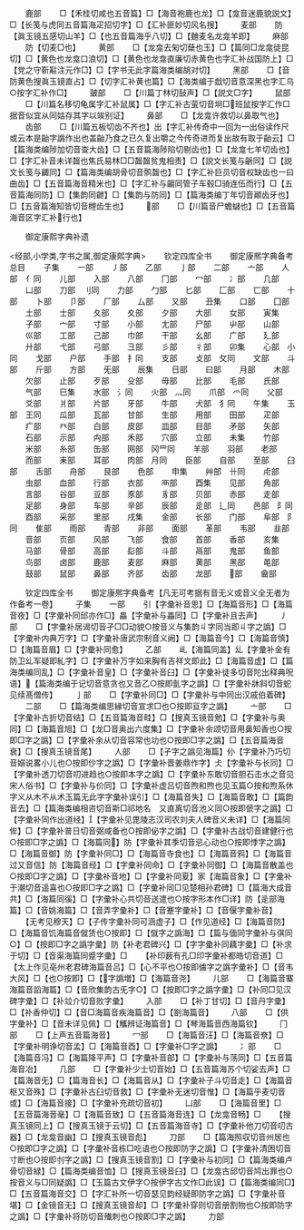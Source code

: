 <!-- { "loadSidebar": true } -->
　　鹿部
　　□【禾桂切咸也五音篇】□【海音袍鹿也龙】□【龛音迷鹿貌説文】□【长笺与虎同五音篇海疋招切字】□【汇补匪妙切风名搜】
　　麦部
　　防【眞玉镜五感切山羊】□【也五音篇海乎八切】□【麯麦名龙龛羊即】
　　麻部
　　防【切麦□也】
　　黄部
　　□【龙龛去匊切蘖也玉】□【篇同□龙龛徒昆切】□【黄色也龙龛口浪切】□【黄色也龙龛直廉切赤黄色也字汇补战国防上】□【党之守靳黈注元作□】□【字书无此字篇海类编胡对切】
　　黑部
　　□【音防黄色搜眞玉镜直占】□【切字汇补黄也篇】□【海类编于戱切音意深黑也字汇乌○按字汇补作□】
　　皷部
　　□【川篇丁林切鼔声】□【説文□字】
　　鼠部
　　□【川篇名移切龟属字汇补鼠属】□【字汇补古萤切音坰□班鼠按字汇作□据音似宜从同姑存其字以竢别证】
　　鼻部
　　□【龙龛许救切以鼻取气也】
　　齿部
　　□【川篇五板切齿不齐也】出【字汇补传奇中一回为一出俗读作尺或云本是齝字譌作出也盖齝乃食之已久复出嚼之今传奇进而复出故有取于齝云】□【篇海类编陟加切音查大齿】□【五音篇海陟陷切剔齿也】□【龙龛七羊切齿也】□【字汇补音未详齧也焦氏易林□□齧齧贫鬼相责】□【説文长笺与齭同】□【説文长笺与齱同】□【篇海类编胡骨切音鹘齧也】□【字汇补巨员切音权缺齿也一曰曲齿】□【五音篇海音精米也】□【字汇补与齺同管子车毂□骑连伍而行】□【五音篇海同防】□【集韵同齛】□【集韵与防同】□【篇海类编丁年切音顚齿牙也】□【五音篇海知皆切音榸齿生也】
　　部
　　□【川篇音尸蟾蠩也】□【五音篇海音区字汇补行也】

　　御定康熙字典补遗

<经部,小学类,字书之属,御定康熙字典>
　　钦定四库全书
　　御定康熈字典备考总目
　　子集
　　一部
　　丿部
　　乙部
　　亅部
　　二部
　　亠部
　　人部　亻同
　　儿部
　　入部
　　八部
　　冂部
　　冖部
　　冫部
　　几部
　　凵部
　　刀部　刂同
　　力部
　　勹部
　　匕部
　　匚部
　　匸部
　　十部
　　卜部
　　卩部
　　厂部
　　厶部
　　又部
　　丑集
　　口部
　　囗部
　　土部
　　士部
　　夂部
　　夊部
　　夕部
　　大部
　　女部
　　寅集
　　子部
　　宀部
　　寸部
　　小部
　　尢部
　　尸部
　　屮部
　　山部
　　巛部
　　工部
　　己部
　　巾部
　　干部
　　幺部
　　广部
　　廴部
　　廾部
　　弋部
　　弓部
　　彐部
　　彡部
　　彳部
　　卯集
　　心部　小同
　　戈部
　　户部
　　手部　扌同
　　支部
　　攴部　攵同
　　文部
　　斗部
　　斤部
　　方部
　　旡部
　　辰集
　　日部
　　曰部
　　月部
　　木部
　　欠部
　　止部
　　歹部
　　殳部
　　毋部
　　比部
　　毛部
　　氏部
　　气部
　　巳集
　　水部　氵同
　　火部　灬同
　　爪部　爫同
　　父部
　　爻部
　　爿部
　　片部
　　牙部
　　牛部
　　犬部　犭同
　　午集
　　玉部　王同
　　瓜部
　　瓦部
　　甘部
　　生部
　　用部
　　田部
　　疋部
　　疒部
　　癶部
　　白部
　　皮部
　　皿部
　　目部
　　矛部
　　矢部
　　石部
　　示部
　　禸部
　　禾部
　　穴部
　　立部
　　未集
　　竹部
　　米部
　　糸部
　　缶部
　　网部　冈罒同
　　羊部
　　羽部
　　老部
　　而部
　　耒部
　　耳部
　　肉部　月同
　　臣部
　　自部
　　至部
　　臼部
　　舌部
　　舟部
　　艮部
　　色部
　　申集
　　艸部　卄同
　　虍部
　　虫部
　　血部
　　行部
　　衣部
　　襾部
　　酉集
　　见部
　　角部
　　言部
　　谷部
　　豆部
　　豕部
　　豸部
　　贝部
　　赤部
　　走部
　　足部
　　身部
　　车部
　　辛部
　　辰部
　　辵部　辶同
　　邑部　阝同
　　酉部
　　采部
　　里部
　　戌集
　　金部
　　长部
　　门部
　　阜部　阝同
　　隹部
　　雨部
　　青部
　　非部
　　面部
　　革部
　　韦部
　　韭部
　　音部
　　页部
　　风部
　　飞部
　　食部
　　首部
　　香部
　　亥集
　　马部
　　骨部
　　高部
　　髟部
　　斗部
　　鬲部
　　鬼部
　　鱼部
　　鸟部
　　卤部
　　鹿部
　　麦部
　　麻部
　　黄部
　　黑部
　　黾部
　　鼓部
　　鼠部
　　鼻部
　　齐部
　　齿部
　　龙部
　　部
　　龠部

　　钦定四库全书
　　御定康熈字典备考【凡无可考据有音无义或音义全无者为作备考一卷】
　　子集
　　一部
　　引【字彚补音思】□【海篇音形】□【海篇音夜】□【字彚补同邱亦作□】畾【字彚补与畾同】□【字彚补且去声】
　　丿部
　　□【字彚补居谒切音孑□□动貌○按音义与集韵丩字同当即丩字之譌】□【字彚补内典万字】□【字彚补唐武宗制音义阙】□【海篇音今】□【海篇音慎】□【海篇音眉】□【字彚补同愈】
　　乙部
　　乢【海篇同盖】乣【字彚补金有防卫乣军疑即糺字】□【字彚补万字如来胸有吉祥文即此】□【海篇音虚】□【篇海类编同乱】□【字彚补音皇】□【字彚补音臼】□【字彚补徒多切音陀出释典呪语】【篇海类编于记切音意贪也又音乙○按即亄字之譌】□【字彚补牀斜切音蛇见续髙僧传】
　　亅部
　　□【字彚补同□】□【字彚补与中同出汉戚伯着碑】
　　二部
　　□【篇海类编思縁切音宣求□也○按即亘字之譌】
　　亠部
　　□【字彚补古折切音结】□【五音篇海音畦】□【搜真玉镜音勉】□【字彚补与奥同】□【海篇音旭】□【龙□音奥出六度集】□【字彚补余颂切音用鼻知香也○按即□字之譌】□【字彚补余从切音容常也功也○按即□字之譌】□【五音篇海音衰】□【搜真玉镜音尾】
　　人部
　　□【孑字之譌见海篇】仦【字彚补乃巧切音嫋说畧小儿也○按即仯字之譌】□【字彚补晋姜鼎作字】仧【字彚补与长同】□【字彚补透刀切音叨进趋也○按即本字之譌】□【字彚补东敢切音胆石击水之音见宋人俗书】□【字彚补与价同】□【字彚补虚吕切音煦和煦也见玉篇○按和煦系休字义从木不从术玉篇无此字字彚补误引】□【海篇音失】□【海篇音敢】□【篇韵音去】□【篇海类编相咨切音斯□祁地名　又直离切音池义同○按即傂字之譌】□【字彚补同作出道经】【字彚补见毘陵志汉司农刘夫人碑音义未详】□【海篇同侔】□【字彚补普日切音弼咸备也○按即佖字之譌】□【字彚补古战切音建健行也○按即□字之譌】□【海篇同】防【字彚补其季切音忌心动也○按即悸字之譌】□【海篇音御】防【字彚补同□】□【海篇音寺食也】□【海篇音鸦】□【海篇音过又音信】防【海篇音经】□【字彚补同命】□【字彚补同御】□【海篇音散盖也○按即□字之譌】□【字彚补音地】□【字彚补同夏】家【海篇音象】□【字彚补于潮切音遥喜也○按即□字之譌】□【字彚补同□见楚相孙君碑】□【篇海大成音共】□【海篇同徯】□【字彚补心共切音送遣也○按字形本作□详】防【辵部海篇】□【音姚海篇】□【音弄字彚补】□【音蹇字彚补】□【音偃字彚补音】
　　【无考见穆天】□【子传字彚补同可涵虚子】□【作见道经】□【海篇音防】□【海篇音饥海篇音僦赁也○按即】□【僦字之譌海】□【篇与偭同字彚补与倛同○】□【按即□字之譌字彚】防【补老君碑兴】□【字字彚补同藕字彚】□【补求于切】□【音渠海篇同蹙字彚】□
　　【补印薮有孔□印字彚补都皓切音道】□【太上作见亳州老君碑海篇音吕】□【心不平也○按即儢字之譌字彚补】□【音韦大风】□【也○按即】□【字譌増】□【海篇音尧】
　　儿部
　　□【海篇音寨海篇音謟海篇】□【音欣集韵古旡字○】□【按即□字之譌字彚】□【补同□见汉碑字彚】□【补竝介切音败字彚】
　　入部
　　□【补丁甘切】□【音丹字彚】□【补香仲切】□【音□海篇音疾海篇音】□【劄海篇音】
　　八部
　　□【供字彚补】□【音未详见佩】□【觿辨证海篇音】□【琴海篇音西海篇钦】
　　冂部
　　□【上声五音篇海音】
　　冖部
　　□【海篇音汪】□【海篇音尞】□【字彚补明诤切音孟】□【海篇音酉】□【字彚补□字之譌】
　　冫部
　　□【海篇音冯】□【海篇降平声】□【字彚补音部】□【字彚补与荡同】□【五音篇海音冶】
　　几部
　　□【字彚补少士切音始】□【五音篇海苏个切娑去声】□【篇海音旡】□【篇海音长】□【海篇音从】□【字彚补子斗切音走】□【海篇音枢又音殊】□【字彚补古臼切音救】□【字彚补无迷切音惟】□【海篇乎麦切音或】□【海篇音接】□【字彚补充疏切音初】
　　凵部
　　□【海篇音里】□【五音篇海音毫】□【海篇音致】□【五音篇海音连】□【龙龛音畅】□
　　【搜真玉镜同上】□【搜真玉镜于云切】□【五音篇海音寺】□【字彚补他刀切音叨古器】□【龙龛音幽】□【搜真玉镜音彪】
　　刀部
　　□【篇海照収切音州居也○按即□字之譌】□【字彚补音栋□吃语也○按即防字之譌】□【字彚补清困切音寸断也○按即刌字之譌】□【搜真玉镜音割】□【字彚补与初同】□【篇海类编卢骨切音緑】□【篇海类编音恤】□【搜真玉镜音臼】□【龙龛古邱切音鸠出罪也○按音义与□同疑譌】□【玉篇古文伊字○按伊字古文作□此误】□【篇海类编同□】□【五音篇海音交】□【字汇补所一切音瑟见韵经疑即防字之譌】□【字彚补音堪】□【金镜音无】□【搜真玉镜音却】□【字彚补穿则切音册割物也○按即防字之譌】□【字彚补将防切音殱刺也○按即□字之譌】
　　力部
